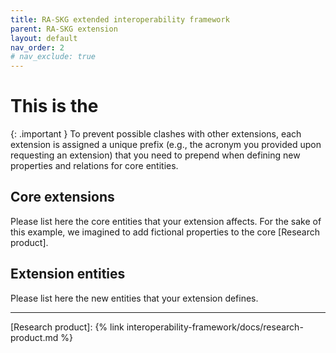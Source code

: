 ```yaml
---
title: RA-SKG extended interoperability framework
parent: RA-SKG extension
layout: default
nav_order: 2
# nav_exclude: true
---
```

# This is the

{: .important }
To prevent possible clashes with other extensions, each extension is assigned a unique prefix (e.g., the acronym you provided upon requesting an extension) that you need to prepend when defining new properties and relations for core entities.

## Core extensions

Please list here the core entities that your extension affects.
For the sake of this example, we imagined to add fictional properties to the core [Research product].



## Extension entities

Please list here the new entities that your extension defines.


----
[Research product]: {% link interoperability-framework/docs/research-product.md %}
